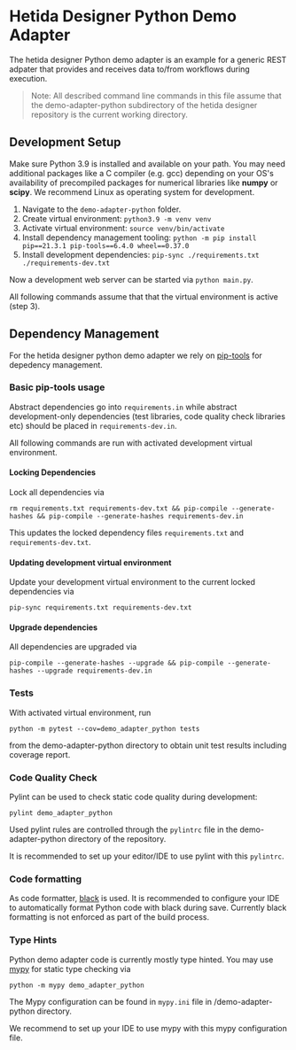 # Hetida Designer Python Demo Adapter

The hetida designer Python demo adapter is an example for a generic REST adpater that provides and
receives data to/from workflows during execution.

> Note: All described command line commands in this file assume that the demo-adapter-python
subdirectory of the hetida designer repository is the current working directory.

## Development Setup
Make sure Python 3.9 is installed and available on your path. You may need additional packages like a C compiler (e.g. gcc) depending on your OS's availability of precompiled packages for numerical libraries like **numpy** or **scipy**. We recommend Linux as operating system for development.

1. Navigate to the `demo-adapter-python` folder.
2. Create virtual environment: `python3.9 -m venv venv`
3. Activate virtual environment: `source venv/bin/activate`
4. Install dependency management tooling: `python -m pip install pip==21.3.1 pip-tools==6.4.0 wheel==0.37.0`
5. Install development dependencies: `pip-sync ./requirements.txt ./requirements-dev.txt`

Now a development web server can be started via `python main.py`.

All following commands assume that that the virtual environment is active (step 3).

## Dependency Management
For the hetida designer python demo adapter we rely on [pip-tools](https://github.com/jazzband/pip-tools) for depedency management.

### Basic pip-tools usage
Abstract dependencies go into `requirements.in` while abstract development-only dependencies (test libraries, code quality check libraries etc) should be placed in `requirements-dev.in`.

All following commands are run with activated development virtual environment.

#### Locking Dependencies
Lock all dependencies via
```
rm requirements.txt requirements-dev.txt && pip-compile --generate-hashes && pip-compile --generate-hashes requirements-dev.in
```
This updates the locked dependency files `requirements.txt` and `requirements-dev.txt`.

#### Updating development virtual environment
Update your development virtual environment to the current locked dependencies via 

```
pip-sync requirements.txt requirements-dev.txt
```

#### Upgrade dependencies
All dependencies are upgraded via
```
pip-compile --generate-hashes --upgrade && pip-compile --generate-hashes --upgrade requirements-dev.in
```

### <a name="demo-adapter-python-tests"></a> Tests
With activated virtual environment, run
```
python -m pytest --cov=demo_adapter_python tests
```
from the demo-adapter-python directory to obtain unit test results including coverage report.

### Code Quality Check
Pylint can be used to check static code quality during development:
```
pylint demo_adapter_python
```
Used pylint rules are controlled through the `pylintrc` file in the demo-adapter-python directory of the repository.

It is recommended to set up your editor/IDE to use pylint with this `pylintrc`.

### Code formatting
As code formatter, [black](https://github.com/ambv/black) is used. It is recommended to configure your IDE to automatically format Python code with black during save. Currently black formatting is not enforced as part of the build process.

### Type Hints
Python demo adapter code is currently mostly type hinted. You may use [mypy](http://mypy-lang.org/) for static type checking via
```
python -m mypy demo_adapter_python
```
The Mypy configuration can be found in `mypy.ini` file in /demo-adapter-python directory.

We recommend to set up your IDE to use mypy with this mypy configuration file.
